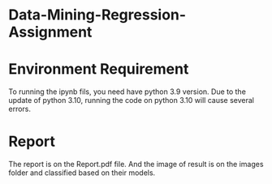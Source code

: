 # Data-Mining-Regression-Assignment
# Environment Requirement
To running the ipynb fils, you need have python 3.9 version. Due to the update of python 3.10, running the code on python 3.10 will cause several errors.
# Report 
The report is on the Report.pdf file. And the image of result is on the images folder and classified based on their models.
